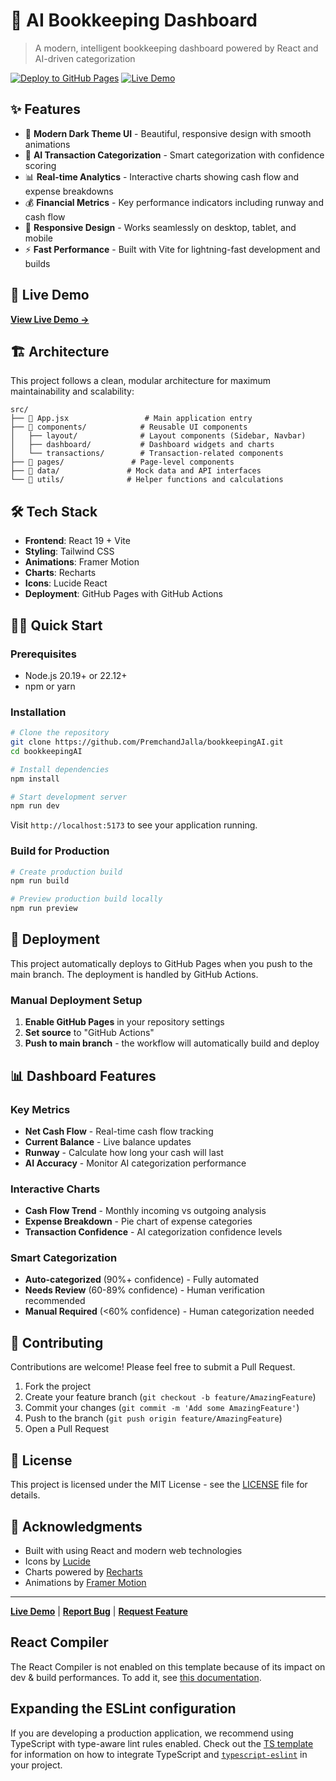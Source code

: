# 🤖 AI Bookkeeping Dashboard

> A modern, intelligent bookkeeping dashboard powered by React and AI-driven categorization

[![Deploy to GitHub Pages](https://github.com/PremchandJalla/bookkeepingAI/actions/workflows/deploy.yml/badge.svg)](https://github.com/PremchandJalla/bookkeepingAI/actions/workflows/deploy.yml)
[![Live Demo](https://img.shields.io/badge/Live%20Demo-GitHub%20Pages-blue)](https://premchandjalla.github.io/bookkeepingAI/)

## ✨ Features

- 🎨 **Modern Dark Theme UI** - Beautiful, responsive design with smooth animations
- 🤖 **AI Transaction Categorization** - Smart categorization with confidence scoring
- 📊 **Real-time Analytics** - Interactive charts showing cash flow and expense breakdowns
- 💰 **Financial Metrics** - Key performance indicators including runway and cash flow
- 📱 **Responsive Design** - Works seamlessly on desktop, tablet, and mobile
- ⚡ **Fast Performance** - Built with Vite for lightning-fast development and builds

## 🚀 Live Demo

**[View Live Demo →](https://premchandjalla.github.io/bookkeepingAI/)**

## 🏗️ Architecture

This project follows a clean, modular architecture for maximum maintainability and scalability:

```
src/
├── 📄 App.jsx                 # Main application entry
├── 📁 components/            # Reusable UI components
│   ├── layout/              # Layout components (Sidebar, Navbar)
│   ├── dashboard/           # Dashboard widgets and charts
│   └── transactions/        # Transaction-related components
├── 📁 pages/               # Page-level components
├── 📁 data/               # Mock data and API interfaces
└── 📁 utils/              # Helper functions and calculations
```

## 🛠️ Tech Stack

- **Frontend**: React 19 + Vite
- **Styling**: Tailwind CSS
- **Animations**: Framer Motion
- **Charts**: Recharts
- **Icons**: Lucide React
- **Deployment**: GitHub Pages with GitHub Actions

## 🏃‍♂️ Quick Start

### Prerequisites
- Node.js 20.19+ or 22.12+
- npm or yarn

### Installation

```bash
# Clone the repository
git clone https://github.com/PremchandJalla/bookkeepingAI.git
cd bookkeepingAI

# Install dependencies
npm install

# Start development server
npm run dev
```

Visit `http://localhost:5173` to see your application running.

### Build for Production

```bash
# Create production build
npm run build

# Preview production build locally
npm run preview
```

## 🚀 Deployment

This project automatically deploys to GitHub Pages when you push to the main branch. The deployment is handled by GitHub Actions.

### Manual Deployment Setup

1. **Enable GitHub Pages** in your repository settings
2. **Set source** to "GitHub Actions"
3. **Push to main branch** - the workflow will automatically build and deploy

## 📊 Dashboard Features

### Key Metrics
- **Net Cash Flow** - Real-time cash flow tracking
- **Current Balance** - Live balance updates
- **Runway** - Calculate how long your cash will last
- **AI Accuracy** - Monitor AI categorization performance

### Interactive Charts
- **Cash Flow Trend** - Monthly incoming vs outgoing analysis
- **Expense Breakdown** - Pie chart of expense categories
- **Transaction Confidence** - AI categorization confidence levels

### Smart Categorization
- **Auto-categorized** (90%+ confidence) - Fully automated
- **Needs Review** (60-89% confidence) - Human verification recommended  
- **Manual Required** (<60% confidence) - Human categorization needed

## 🤝 Contributing

Contributions are welcome! Please feel free to submit a Pull Request.

1. Fork the project
2. Create your feature branch (`git checkout -b feature/AmazingFeature`)
3. Commit your changes (`git commit -m 'Add some AmazingFeature'`)
4. Push to the branch (`git push origin feature/AmazingFeature`)
5. Open a Pull Request

## 📝 License

This project is licensed under the MIT License - see the [LICENSE](LICENSE) file for details.

## 🙏 Acknowledgments

- Built with using React and modern web technologies
- Icons by [Lucide](https://lucide.dev/)
- Charts powered by [Recharts](https://recharts.org/)
- Animations by [Framer Motion](https://www.framer.com/motion/)

---

**[Live Demo](https://premchandjalla.github.io/bookkeepingAI/)** | **[Report Bug](https://github.com/PremchandJalla/bookkeepingAI/issues)** | **[Request Feature](https://github.com/PremchandJalla/bookkeepingAI/issues)**

## React Compiler

The React Compiler is not enabled on this template because of its impact on dev & build performances. To add it, see [this documentation](https://react.dev/learn/react-compiler/installation).

## Expanding the ESLint configuration

If you are developing a production application, we recommend using TypeScript with type-aware lint rules enabled. Check out the [TS template](https://github.com/vitejs/vite/tree/main/packages/create-vite/template-react-ts) for information on how to integrate TypeScript and [`typescript-eslint`](https://typescript-eslint.io) in your project.

